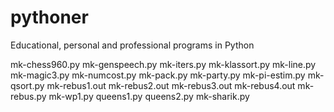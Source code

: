 # pythoner
Educational, personal and professional programs in Python

mk-chess960.py
mk-genspeech.py
mk-iters.py
mk-klassort.py
mk-line.py
mk-magic3.py
mk-numcost.py
mk-pack.py
mk-party.py
mk-pi-estim.py
mk-qsort.py
mk-rebus1.out
mk-rebus2.out
mk-rebus3.out
mk-rebus4.out
mk-rebus.py
mk-wp1.py
queens1.py
queens2.py
mk-sharik.py
